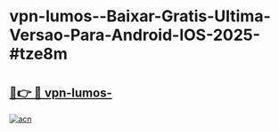 # vpn-lumos--Baixar-Gratis-Ultima-Versao-Para-Android-IOS-2025-#tze8m

# <h2><a href="https://ainizakaria.my?title=vpn-lumos-&ref=24M">🔗👉 🔴 vpn-lumos-</a></h2>

[![acn](https://github.com/user-attachments/assets/0f9c940e-d8b0-45ae-aac7-cd30a18b3e1c)](https://ainizakaria.my?title=vpn-lumos-&ref=24M)

